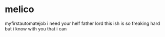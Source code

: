 # melico
myfirstautomatejob
i need your helf father lord
this ish is so freaking hard
but i know with you that i can
